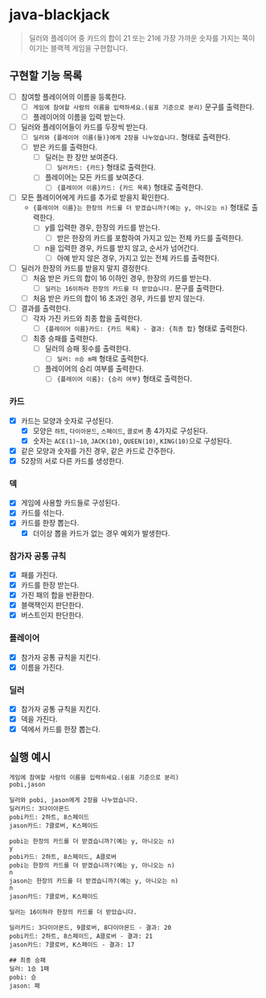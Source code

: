# java-blackjack

> 딜러와 플레이어 중 카드의 합이 21 또는 21에 가장 가까운 숫자를 가지는 쪽이 이기는 블랙젝 게임을 구현합니다.

## 구현할 기능 목록

- [ ] 참여할 플레이어의 이름을 등록한다.
    - [ ] `게임에 참여할 사람의 이름을 입력하세요.(쉼표 기준으로 분리)` 문구를 출력한다.
    - [ ] 플레이어의 이름을 입력 받는다.
- [ ] 딜러와 플레이어들이 카드를 두장씩 받는다.
    - [ ] `딜러와 {플레이어 이름(들)}에게 2장을 나누었습니다.` 형태로 출력한다.
    - [ ] 받은 카드를 출력한다.
        - [ ] 딜러는 한 장만 보여준다.
            - [ ] `딜러카드: {카드}` 형태로 출력한다.
        - [ ] 플레이어는 모든 카드를 보여준다.
            - [ ] `{플레이어 이름}카드: {카드 목록}` 형태로 출력한다.
- [ ] 모든 플레이어에게 카드를 추가로 받을지 확인한다.
    - `{플레이어 이름}는 한장의 카드를 더 받겠습니까?(예는 y, 아니오는 n)` 형태로 출력한다.
        - [ ] y를 입력한 경우, 한장의 카드를 받는다.
            - [ ] 받은 한장의 카드를 포함하여 가지고 있는 전체 카드를 출력한다.
        - [ ] n을 입력한 경우, 카드를 받지 않고, 순서가 넘어간다.
            - [ ] 아예 받지 않은 경우, 가지고 있는 전체 카드를 출력한다.
- [ ] 딜러가 한장의 카드를 받을지 말지 결정한다.
    - [ ] 처음 받은 카드의 합이 16 이하인 경우, 한장의 카드를 받는다.
        - [ ] `딜러는 16이하라 한장의 카드를 더 받았습니다.` 문구를 출력한다.
    - [ ] 처음 받은 카드의 합이 16 초과인 경우, 카드를 받지 않는다.
- [ ] 결과를 출력한다.
    - [ ] 각자 가진 카드와 최종 합을 출력한다.
        - [ ] `{플레이어 이름}카드: {카드 목록} - 결과: {최종 합}` 형태로 출력한다.
    - [ ] 최종 승패를 출력한다.
        - [ ] 딜러의 승패 횟수를 출력한다.
            - [ ] `딜러: n승 m패` 형태로 출력한다.
        - [ ] 플레이어의 승리 여부를 출력한다.
            - [ ] `{플레이어 이름}: {승리 여부}` 형태로 출력한다.

### 카드

- [x] 카드는 모양과 숫자로 구성된다.
    - [x] 모양은 `하트`, `다이아몬드`, `스페이드`, `클로버` 총 4가지로 구성된다.
    - [x] 숫자는 `ACE(1)~10`, `JACK(10)`, `QUEEN(10)`, `KING(10)`으로 구성된다.
- [x] 같은 모양과 숫자를 가진 경우, 같은 카드로 간주한다.
- [x] 52장의 서로 다른 카드를 생성한다.

### 덱

- [x] 게임에 사용할 카드들로 구성된다.
- [x] 카드를 섞는다.
- [x] 카드를 한장 뽑는다.
    - [x] 더이상 뽑을 카드가 없는 경우 예외가 발생한다.

### 참가자 공통 규칙

- [x] 패를 가진다.
- [x] 카드를 한장 받는다.
- [x] 가진 패의 합을 반환한다.
- [x] 블랙잭인지 판단한다.
- [x] 버스트인지 판단한다.

### 플레이어

- [x] 참가자 공통 규칙을 지킨다.
- [x] 이름을 가진다.

### 딜러

- [x] 참가자 공통 규칙을 지킨다.
- [x] 덱을 가진다.
- [x] 덱에서 카드를 한장 뽑는다.

## 실행 예시

```text
게임에 참여할 사람의 이름을 입력하세요.(쉼표 기준으로 분리)
pobi,jason

딜러와 pobi, jason에게 2장을 나누었습니다.
딜러카드: 3다이아몬드
pobi카드: 2하트, 8스페이드
jason카드: 7클로버, K스페이드

pobi는 한장의 카드를 더 받겠습니까?(예는 y, 아니오는 n)
y
pobi카드: 2하트, 8스페이드, A클로버
pobi는 한장의 카드를 더 받겠습니까?(예는 y, 아니오는 n)
n
jason는 한장의 카드를 더 받겠습니까?(예는 y, 아니오는 n)
n
jason카드: 7클로버, K스페이드

딜러는 16이하라 한장의 카드를 더 받았습니다.

딜러카드: 3다이아몬드, 9클로버, 8다이아몬드 - 결과: 20
pobi카드: 2하트, 8스페이드, A클로버 - 결과: 21
jason카드: 7클로버, K스페이드 - 결과: 17

## 최종 승패
딜러: 1승 1패
pobi: 승 
jason: 패
```
